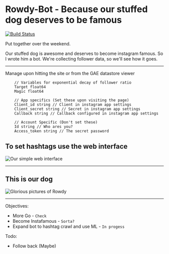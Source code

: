 Rowdy-Bot - Because our stuffed dog deserves to be famous
=========

[![Build Status](https://travis-ci.org/dmadisetti/rowdy-bot.png)](https://travis-ci.org/dmadisetti/rowdy-bot)

Put together over the weekend.

Our stuffed dog is awesome and deserves to become instagram famous. So I wrote him a bot. We're collecting follower data, so we'll see how it goes.

---
Manage upon hitting the site or from the GAE datastore viewer

```
	// Variables for exponential decay of follower ratio
    Target float64 
    Magic float64

    // App specifics (Set these upon visiting the page)
    Client_id string // Client in instagram app settings
    Client_secret string // Secret in instagram app settings
    Callback string // Callback configured in instagram app settings

    // Account Specific (Don't set these)
    Id string // Who ares you?
    Access_token string // The secret password

```

To set hashtags use the web interface
-----
![Our simple web interface](https://raw.github.com/dmadisetti/rowdy-bot/master/example.png "Screenshot")

---
This is our dog
-----
![Glorious pictures of Rowdy](https://raw.github.com/dmadisetti/rowdy-bot/master/rowdy.png "Screenshot of IG")

---
Objectives:

- More Go - `Check`
- Become Instafamous - `Sorta?`
- Expand bot to hashtag crawl and use ML - `In progess`

Todo:

- Follow back (Maybe)